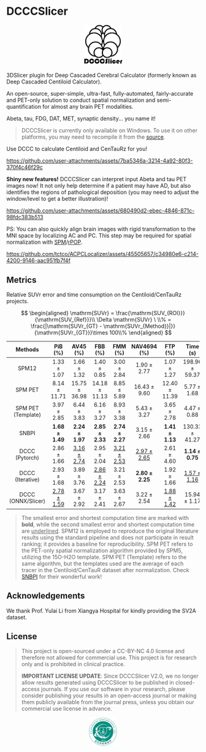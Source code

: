 # DCCCSlicer
<p align="center">
<img src="./DCCCSlicer.png" style="width:20%" alt="logo">
</p>
3DSlicer plugin for Deep Cascaded Cerebral Calculator (formerly known as Deep Cascaded Centiloid Calculator).

An open-source, super-simple, ultra-fast, fully-automated, fairly-accurate and PET-only solution to conduct spatial normalization and semi-quantification for almost any brain PET modalities.

Abeta, tau, FDG, DAT, MET, synaptic density... you name it!

> DCCCSlicer is currently only available on Windows. To use it on other platforms, you may need to recompile it from the [source](https://github.com/tctco/Beyond-Centiloid-code).

Use DCCC to calculate Centiloid and CenTauRz for you!

https://github.com/user-attachments/assets/7ba5346a-3214-4a92-80f3-370f4c46f29c

**Shiny new features!** DCCCSlicer can interpret input Abeta and tau PET images now! It not only help determine if a patient may have AD, but also identifies the regions of pathological deposition (you may need to adjust the window/level to get a better illustration)!

https://github.com/user-attachments/assets/680490d2-ebec-4846-871c-98fdc383b513

PS: You can also quickly align brain images with rigid transformation to the MNI space by localizing AC and PC. This step may be required for spatial normalization with [SPM](https://github.com/spm/spm12)/[rPOP](https://github.com/LeoIacca/rPOP/tree/master).

<https://github.com/tctco/ACPCLocalizer/assets/45505657/c34980e6-c214-4200-9146-aac951fb7f4f>

## Metrics

Relative SUVr error and time consumption on the Centiloid/CenTauRz projects.

$$
\begin{aligned}
\mathrm{SUVr} = \frac{\mathrm{SUV_{ROI}}}{\mathrm{SUV_{Ref}}}\\
\Delta \mathrm{SUVr} \ \\% = \frac{|\mathrm{SUVr_{GT} - \mathrm{SUVr_{Method}}|}}{\mathrm{SUVr_{GT}}}\times 100\\%
\end{aligned}
$$

| **Methods**        | **PiB (%)**  | **AV45 (%)**  | **FBB (%)**   | **FMM (%)**  | **NAV4694 (%)** | **FTP (%)**   | **Time (s)**   |
| :----------------: | :----------: | :-----------: | :-----------: | :----------: | :-------------: | :-----------: | :------------: |
| SPM12              | 1.33 ± 1.07  | 1.66 ± 1.32   | 1.40 ± 0.85   | 3.00 ± 2.84  | 1.90 ± 2.77     | 1.07 ± 1.27   | 198.96 ± 59.37 |
| SPM PET            | 8.14 ± 11.71 | 15.75 ± 36.98 | 14.18 ± 11.13 | 8.85 ± 5.89  | 16.43 ± 9.60    | 12.40 ± 11.39 | 5.77 ± 1.68    |
| SPM PET (Template) | 3.97 ± 2.85  | 6.44 ± 3.83   | 6.16 ± 3.27   | 8.93 ± 3.38  | 5.43 ± 3.27     | 3.65 ± 2.78   | 4.47 ± 0.88    |
| SNBPI              | **1.68 ± 1.49** | **2.24 ± 1.97**  | **2.85 ± 2.33**  | **2.74 ± 2.27** | 3.15 ± 2.66     | **1.41 ± 1.13**  | 130.33 ± 41.27 |
| DCCC (Pytorch)     | 2.86 ± 1.66  | <ins>3.16 ± 2.74</ins>  | 2.95 ± 2.04   | <ins>3.21 ± 2.53</ins> | <ins>2.97 ± 2.65</ins>    | 2.61 ± 4.60   | **1.14 ± 0.75**   |
| DCCC (Iterative)   | 2.93 ± 1.68  | 3.89 ± 3.76   | <ins>2.86 ± 2.24</ins>  | 3.21 ± 2.53  | **2.80 ± 2.25**    | 1.92 ± 1.66   | <ins>1.57 ± 1.16</ins>   |
| DCCC (ONNX/Slicer) | <ins>2.78 ± 1.59</ins> | 3.67 ± 2.92   | 3.17 ± 2.41   | 3.63 ± 2.67  | 3.22 ± 2.54     | <ins>1.88 ± 1.42</ins>  | 15.94 ± 1.17   |

> The smallest error and shortest computation time are marked with **bold**, while the second smallest error and shortest computation time are <ins>underlined</ins>. SPM12 is employed to reproduce the original literature results using the standard pipeline and does not participate in result ranking; it provides a baseline for reproducibility. SPM PET refers to the PET-only spatial normalization algorithm provided by SPM5, utilizing the 15O-H2O template. SPM PET (Template) refers to the same algorithm, but the templates used are the average of each tracer in the Centiloid/CenTauR dataset after normalization. Check [SNBPI](https://github.com/ZhangTianhao1993/Spatial-Normalization-of-Brain-PET-Images) for their wonderful work!

## Acknowledgements

We thank Prof. Yulai Li from Xiangya Hospital for kindly providing the SV2A dataset.

## License

> This project is open-sourced under a CC-BY-NC 4.0 license and therefore not allowed for commercial use. This project is for research only and is prohibited in clinical practice.
>
> **IMPORTANT LICENSE UPDATE**: Since DCCCSlicer V2.0, we no longer allow results generated using DCCCSlicer to be published in closed-access journals. If you use our software in your research, please consider publishing your results in an open-access journal or making them publicly available from the journal press, unless you obtain our commercial use license in advance.

<p align="center"><img src="./demo/dept_logo.png" style="width:15%;" /></p>
